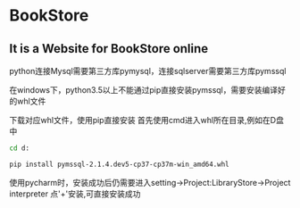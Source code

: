 # BookStore
## It is a Website for BookStore online

python连接Mysql需要第三方库pymysql，连接sqlserver需要第三方库pymssql

在windows下，python3.5以上不能通过pip直接安装pymssql，需要安装编译好的whl文件

下载对应whl文件，使用pip直接安装
首先使用cmd进入whl所在目录,例如在D盘中
~~~Bash
cd d:
~~~
~~~Bash
pip install pymssql-2.1.4.dev5-cp37-cp37m-win_amd64.whl
~~~

使用pycharm时，安装成功后仍需要进入setting->Project:LibraryStore->Project interpreter 点'+'安装,可直接安装成功
